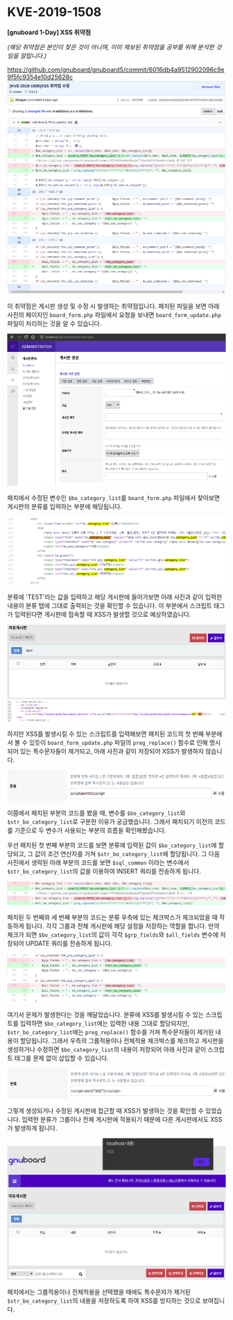 # KVE-2019-1508

**[gnuboard 1-Day] XSS 취약점**

_(해당 취약점은 본인이 찾은 것이 아니며, 이미 제보된 취약점을 공부를 위해 분석한 것임을 알립니다.)_

https://github.com/gnuboard/gnuboard5/commit/6016db4a9512902096c9e9f5fc9354e10d25628c
![log](KVE-2019-1508.png)

이 취약점은 게시판 생성 및 수정 시 발생하는 취약점입니다. 패치된 파일을 보면 아래 사진의 페이지인 `board_form.php` 파일에서 요청을 보내면 `board_form_update.php` 파일이 처리하는 것을 알 수 있습니다.

![board form](board_form.png)

패치에서 수정된 변수인 `$bo_category_list`를 `board_form.php` 파일에서 찾아보면 게시판의 분류를 입력하는 부분에 해당됩니다.

![category list](bo_category_list.png)

분류에 'TEST'라는 값을 입력하고 해당 게시판에 들어가보면 아래 사진과 같이 입력한 내용이 분류 탭에 그대로 출력되는 것을 확인할 수 있습니다. 이 부분에서 스크립트 태그가 입력된다면 게시판에 접속할 때 XSS가 발생할 것으로 예상하였습니다.

![board test](test_board.png)
![board test code](test_board_code.png)

하지만 XSS를 발생시킬 수 있는 스크립트를 입력해보면 패치된 코드의 첫 번째 부분에서 볼 수 있듯이 `board_form_update.php` 파일의 `preg_replace()` 함수로 인해 명시되어 있는 특수문자들이 제거되고, 아래 사진과 같이 저장되어 XSS가 발생하지 않습니다.

![test failed](category_test_failed.png)

이쯤에서 패치된 부분의 코드를 봤을 때, 변수를 `$bo_category_list`와 `$str_bo_category_list`로 구분한 이유가 궁금했습니다. 그래서 패치되기 이전의 코드를 기준으로 두 변수가 사용되는 부분의 흐름을 확인해봤습니다.

우선 패치된 첫 번째 부분의 코드를 보면 분류에 입력된 값이 `$bo_category_list`에 할당되고, 그 값이 조건 연산자를 거쳐 `$str_bo_category_list`에 할당됩니다. 그 다음 사진에서 생략된 아래 부분의 코드를 보면 `$sql_common` 이라는 변수에서 `$str_bo_category_list`의 값을 이용하여 INSERT 쿼리를 전송하게 됩니다.

![part1](patch_part1.png)

패치된 두 번째와 세 번째 부분의 코드는 분류 우측에 있는 체크박스가 체크되었을 때 작동하게 됩니다. 각각 그룹과 전체 게시판에 해당 설정을 저장하는 역할을 합니다. 만약 체크가 되면 `$bo_category_list`의 값이 각각 `$grp_fields`와 `$all_fields` 변수에 저장되어 UPDATE 쿼리를 전송하게 됩니다.

![part2](patch_part2.png)
![part3](patch_part3.png)

여기서 문제가 발생한다는 것을 깨달았습니다. 분류에 XSS를 발생시킬 수 있는 스크립트를 입력하면 `$bo_category_list`에는 입력한 내용 그대로 할당되지만, `$str_bo_category_list`에는 `preg_replace()` 함수를 거쳐 특수문자들이 제거된 내용이 할당됩니다. 그래서 우측의 그룹적용이나 전체적용 체크박스를 체크하고 게시판을 생성하거나 수정하면 `$bo_category_list`의 내용이 저장되어 아래 사진과 같이 스크립트 태그를 문제 없이 삽입할 수 있습니다.

![test success](category_test_success.png)

그렇게 생성되거나 수정된 게시판에 접근할 때 XSS가 발생하는 것을 확인할 수 있었습니다. 입력한 분류가 그룹이나 전체 게시판에 적용되기 때문에 다른 게시판에서도 XSS가 발생하게 됩니다.

![xss](xss.png)

패치에서는 그룹적용이나 전체적용을 선택했을 때에도 특수문자가 제거된 `$str_bo_category_list`의 내용을 저장하도록 하여 XSS를 방지하는 것으로 보여집니다.